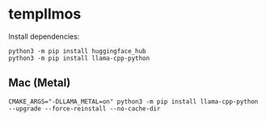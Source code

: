# templlmos

Install dependencies:

```
python3 -m pip install huggingface_hub
python3 -m pip install llama-cpp-python
```


## Mac (Metal)

`CMAKE_ARGS="-DLLAMA_METAL=on" python3 -m pip install llama-cpp-python --upgrade --force-reinstall --no-cache-dir`